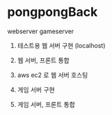 # pongpongBack
webserver
gameserver

1. 테스트용 웹 서버 구현 (localhost)

2. 웹 서버, 프론트 통합

3. aws ec2 로 웹 서버 호스팅

4. 게임 서버 구현

5. 게임 서버, 프론트 통합
